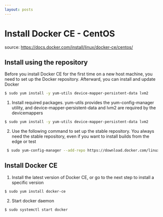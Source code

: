 ```yaml
---
layout: posts
---
```



Install Docker CE - CentOS
==========================

source: https://docs.docker.com/install/linux/docker-ce/centos/

Install using the repository
-----------------------------
Before you install Docker CE for the first time on a new host machine, you need to set up the Docker repository. Afterward, you can install and update Docker

```bash
$ sudo yum install -y yum-utils device-mapper-persistent-data lvm2
```



1. Install required packages. yum-utils provides the yum-config-manager utility, and device-mapper-persistent-data and lvm2 are required by the devicemappers

  ```bash
  $ sudo yum install -y yum-utils device-mapper-persistent-data lvm2
  ```

  

2. Use the following command to set up the stable repository. You always need the stable repository, even if you want to install builds from the edge or test

  ```bash
   $ sudo yum-config-manager --add-repo https://download.docker.com/linux/centos/docker-ce.repo
  ```

Install Docker CE
------------------
1. Install the latest version of Docker CE, or go to the next step to install a specific version

  ```bash
  $ sudo yum install docker-ce
  ```

  

2. Start docker daemon
   

  ```bash
  $ sudo systemctl start docker
  ```

  
